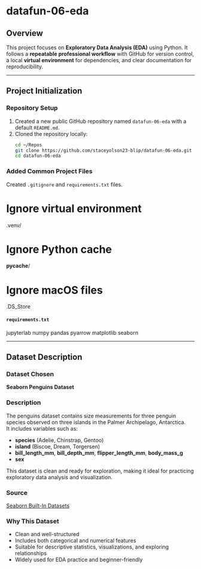 # datafun-06-eda

## Overview
This project focuses on **Exploratory Data Analysis (EDA)** using Python. It follows a **repeatable professional workflow** with GitHub for version control, a local **virtual environment** for dependencies, and clear documentation for reproducibility.

---

## Project Initialization

### Repository Setup
1. Created a new public GitHub repository named `datafun-06-eda` with a default `README.md`.  
2. Cloned the repository locally:
   ```bash
   cd ~/Repos
   git clone https://github.com/staceyolson23-blip/datafun-06-eda.git
   cd datafun-06-eda

### Added Common Project Files
Created `.gitignore` and `requirements.txt` files.

# Ignore virtual environment
.venv/

# Ignore Python cache
__pycache__/

# Ignore macOS files
.DS_Store

#### `requirements.txt`
jupyterlab
numpy
pandas
pyarrow
matplotlib
seaborn

---

## Dataset Description

### Dataset Chosen
**Seaborn Penguins Dataset**

### Description
The penguins dataset contains size measurements for three penguin species observed on three islands in the Palmer Archipelago, Antarctica.  
It includes variables such as:
- **species** (Adelie, Chinstrap, Gentoo)  
- **island** (Biscoe, Dream, Torgersen)  
- **bill_length_mm**, **bill_depth_mm**, **flipper_length_mm**, **body_mass_g**  
- **sex**

This dataset is clean and ready for exploration, making it ideal for practicing exploratory data analysis and visualization.

### Source
[Seaborn Built-In Datasets](https://seaborn.pydata.org/generated/seaborn.load_dataset.html)

### Why This Dataset
- Clean and well-structured  
- Includes both categorical and numerical features  
- Suitable for descriptive statistics, visualizations, and exploring relationships  
- Widely used for EDA practice and beginner-friendly
